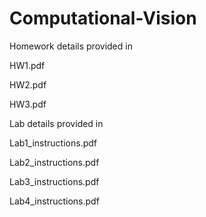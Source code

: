 # Computational-Vision

Homework details provided in 

HW1.pdf

HW2.pdf

HW3.pdf

Lab details provided in 

Lab1_instructions.pdf

Lab2_instructions.pdf

Lab3_instructions.pdf

Lab4_instructions.pdf
